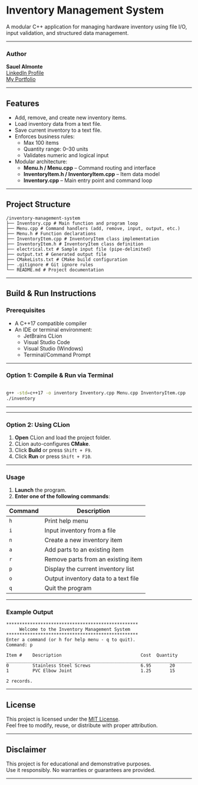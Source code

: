 # Inventory Management System

A modular C++ application for managing hardware inventory using file I/O, input validation, and structured data management.

---

### Author
**Sauel Almonte**  
[LinkedIn Profile](https://www.linkedin.com/in/sauel-almonte)
<br>
[My Portfolio](https://s-almonte.vercel.app/)

---

## Features

- Add, remove, and create new inventory items.
- Load inventory data from a text file.
- Save current inventory to a text file.
- Enforces business rules:
    - Max 100 items
    - Quantity range: 0–30 units
    - Validates numeric and logical input
- Modular architecture:
    - **Menu.h / Menu.cpp** – Command routing and interface
    - **InventoryItem.h / InventoryItem.cpp** – Item data model
    - **Inventory.cpp** – Main entry point and command loop

---

## Project Structure
```text
/inventory-management-system
├── Inventory.cpp # Main function and program loop
├── Menu.cpp # Command handlers (add, remove, input, output, etc.)
├── Menu.h # Function declarations
├── InventoryItem.cpp # InventoryItem class implementation
├── InventoryItem.h # InventoryItem class definition
├── electrical.txt # Sample input file (pipe-delimited)
├── output.txt # Generated output file
├── CMakeLists.txt # CMake build configuration
├── .gitignore # Git ignore rules
└── README.md # Project documentation
```

---

## Build & Run Instructions

### Prerequisites
- A C++17 compatible compiler
- An IDE or terminal environment:
    - JetBrains CLion
    - Visual Studio Code
    - Visual Studio (Windows)
    - Terminal/Command Prompt

---

### Option 1: Compile & Run via Terminal
```bash

g++ -std=c++17 -o inventory Inventory.cpp Menu.cpp InventoryItem.cpp
./inventory
```

---

---

### Option 2: Using CLion

1. **Open** CLion and load the project folder.
2. CLion auto-configures **CMake**.
3. Click **Build** or press `Shift + F9`.
4. Click **Run** or press `Shift + F10`.

---

### Usage

1. **Launch** the program.
2. **Enter one of the following commands**:

| Command | Description                          |
|---------|--------------------------------------|
| `h`     | Print help menu                      |
| `i`     | Input inventory from a file          |
| `n`     | Create a new inventory item          |
| `a`     | Add parts to an existing item        |
| `r`     | Remove parts from an existing item   |
| `p`     | Display the current inventory list   |
| `o`     | Output inventory data to a text file |
| `q`     | Quit the program                     |

---

### Example Output

```text
**************************************************
     Welcome to the Inventory Management System
**************************************************
Enter a command (or h for help menu - q to quit).
Command: p

Item #    Description                              Cost  Quantity
_________________________________________________________________________
0         Stainless Steel Screws                   6.95       20
1         PVC Elbow Joint                          1.25       15

2 records.

```

---

## License

This project is licensed under the [MIT License](LICENSE).  
Feel free to modify, reuse, or distribute with proper attribution.

---

## Disclaimer

This project is for educational and demonstrative purposes.  
Use it responsibly. No warranties or guarantees are provided.

---